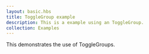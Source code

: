 ```yaml
---
layout: basic.hbs
title: ToggleGroup example
description: This is a example using an ToggleGroup.
collection: Examples
---
```


This demonstrates the use of ToggleGroups.
